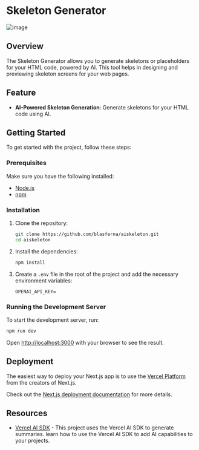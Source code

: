 
# Skeleton Generator

![image](https://github.com/user-attachments/assets/16d27ec3-b370-4237-b57d-5fb6448f1c26)

## Overview

The Skeleton Generator allows you to generate skeletons or placeholders for your HTML code, powered by AI. This tool helps in designing and previewing skeleton screens for your web pages.

## Feature

- **AI-Powered Skeleton Generation**: Generate skeletons for your HTML code using AI.

## Getting Started

To get started with the project, follow these steps:

### Prerequisites

Make sure you have the following installed:
- [Node.js](https://nodejs.org/)
- [npm](https://www.npmjs.com/)

### Installation

1. Clone the repository:

    ```bash
    git clone https://github.com/blasferna/aiskeleton.git
    cd aiskeleton
    ```

2. Install the dependencies:

    ```bash
    npm install
    ```

3. Create a `.env` file in the root of the project and add the necessary environment variables:

    ```env
    OPENAI_API_KEY=
    ```

### Running the Development Server

To start the development server, run:

```bash
npm run dev
```

Open [http://localhost:3000](http://localhost:3000) with your browser to see the result.

## Deployment

The easiest way to deploy your Next.js app is to use the [Vercel Platform](https://vercel.com/new?utm_medium=default-template&filter=next.js&utm_source=create-next-app&utm_campaign=create-next-app-readme) from the creators of Next.js.

Check out the [Next.js deployment documentation](https://nextjs.org/docs/deployment) for more details.

## Resources

- [Vercel AI SDK](https://sdk.vercel.ai/) - This project uses the Vercel AI SDK to generate summaries. learn how to use the Vercel AI SDK to add AI capabilities to your projects.
